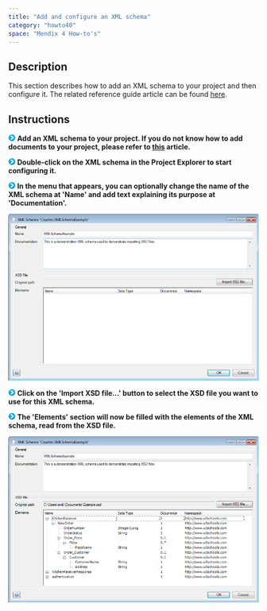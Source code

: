 ```yaml
---
title: "Add and configure an XML schema"
category: "howto40"
space: "Mendix 4 How-to's"
---
```

## Description

This section describes how to add an XML schema to your project and then configure it. The related reference guide article can be found [here](/refguide4/xml-schemas).

## Instructions

![](attachments/819203/917932.png) **Add an XML schema to your project. If you do not know how to add documents to your project, please refer to [this](add-documents-to-a-module) article.**

![](attachments/819203/917932.png) **Double-click on the XML schema in the Project Explorer to start configuring it.**

![](attachments/819203/917932.png) **In the menu that appears, you can optionally change the name of the XML schema at 'Name' and add text explaining its purpose at 'Documentation'.**

![](attachments/2621604/2752813.png)

![](attachments/819203/917932.png) **Click on the 'Import XSD file...' button to select the XSD file you want to use for this XML schema.**

![](attachments/819203/917932.png) **The 'Elements' section will now be filled with the elements of the XML schema, read from the XSD file.**

![](attachments/2621604/2752812.png)

